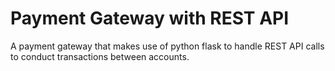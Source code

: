 # Payment Gateway with REST API
A payment gateway that makes use of python flask to handle REST API calls to conduct transactions between accounts.